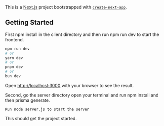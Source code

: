 This is a [Next.js](https://nextjs.org/) project bootstrapped with [`create-next-app`](https://github.com/vercel/next.js/tree/canary/packages/create-next-app).

## Getting Started

First npm install in the client directory and then run npm run dev to start the frontend.

```bash
npm run dev
# or
yarn dev
# or
pnpm dev
# or
bun dev
```

Open [http://localhost:3000](http://localhost:3000) with your browser to see the result.

Second, go the server directory open your terminal and run npm install and then prisma generate.
```
Run node server.js to start the server
```

This should get the project started. 

